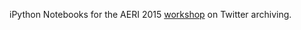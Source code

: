 iPython Notebooks for the AERI 2015 [workshop](http://aeri2015.umd.edu/workshop-4/) on Twitter archiving.
